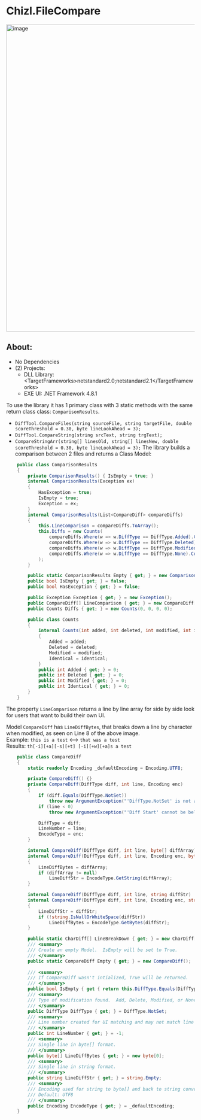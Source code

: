 # Chizl.FileCompare
<img width="1384" height="821" alt="image" src="https://github.com/user-attachments/assets/60d313d1-8d8e-451b-955a-d3421b569d80" />

## About:
* No Dependencies
* (2) Projects:
  * DLL Library: &lt;TargetFrameworks&gt;netstandard2.0;netstandard2.1&lt;/TargetFrameworks&gt;
  * EXE UI: .NET Framework 4.8.1

To use the library it has 1 primary class with 3 static methods with the same return class class: `ComparisonResults`.
* `DiffTool.CompareFiles(string sourceFile, string targetFile, double scoreThreshold = 0.30, byte lineLookAhead = 3);`
* `DiffTool.CompareString(string srcText, string trgText);`
* `CompareStringArr(string[] linesOld, string[] linesNew, double scoreThreshold = 0.30, byte lineLookAhead = 3);`
The library builds a comparison between 2 files and returns a Class Model:
```csharp
    public class ComparisonResults
    {
        private ComparisonResults() { IsEmpty = true; }
        internal ComparisonResults(Exception ex) 
        { 
            HasException = true;
            IsEmpty = true; 
            Exception = ex; 
        }
        internal ComparisonResults(List<CompareDiff> compareDiffs)
        {
            this.LineComparison = compareDiffs.ToArray();
            this.Diffs = new Counts(
                compareDiffs.Where(w => w.DiffType == DiffType.Added).Count(),
                compareDiffs.Where(w => w.DiffType == DiffType.Deleted).Count(),
                compareDiffs.Where(w => w.DiffType == DiffType.Modified).Count(),
                compareDiffs.Where(w => w.DiffType == DiffType.None).Count()
            );
        }

        public static ComparisonResults Empty { get; } = new ComparisonResults();
        public bool IsEmpty { get; } = false;
        public bool HasException { get; } = false;

        public Exception Exception { get; } = new Exception();
        public CompareDiff[] LineComparison { get; } = new CompareDiff[0];
        public Counts Diffs { get; } = new Counts(0, 0, 0, 0);

        public class Counts
        {
            internal Counts(int added, int deleted, int modified, int identical)
            {
                Added = added;
                Deleted = deleted;
                Modified = modified;
                Identical = identical;
            }
            public int Added { get; } = 0;
            public int Deleted { get; } = 0;
            public int Modified { get; } = 0;
            public int Identical { get; } = 0;
        }
    }
```

The property `LineComparison` returns a line by line array for side by side look for users that want to build their own UI.<br/>

Model `CompareDiff` has `LineDiffBytes`, that breaks down a line by character when modified, as seen on Line 8 of the above image.<br/>
Example: `this is a test` <--> `that was a test`<br/>
Results: `th[-i][+a][-s][+t] [-i][+w][+a]s a test`
```csharp
    public class CompareDiff
    {
        static readonly Encoding _defaultEncoding = Encoding.UTF8;

        private CompareDiff() {}
        private CompareDiff(DiffType diff, int line, Encoding enc)
        {
            if (diff.Equals(DiffType.NotSet))
                throw new ArgumentException("'DiffType.NotSet' is not a valid DiffType.");
            if (line < 0)
                throw new ArgumentException("'Diff Start' cannot be below 0.");

            DiffType = diff;
            LineNumber = line;
            EncodeType = enc;
        }

        internal CompareDiff(DiffType diff, int line, byte[] diffArray) : this(diff, line, _defaultEncoding, diffArray) { }
        internal CompareDiff(DiffType diff, int line, Encoding enc, byte[] diffArray) : this(diff, line, enc)
        {
            LineDiffBytes = diffArray;
            if (diffArray != null)
                LineDiffStr = EncodeType.GetString(diffArray);
        }

        internal CompareDiff(DiffType diff, int line, string diffStr) : this(diff, line, _defaultEncoding, diffStr) { }
        internal CompareDiff(DiffType diff, int line, Encoding enc, string diffStr) : this(diff, line, enc)
        {
            LineDiffStr = diffStr;
            if (!string.IsNullOrWhiteSpace(diffStr))
                LineDiffBytes = EncodeType.GetBytes(diffStr);
        }

        public static CharDiff[] LineBreakDown { get; } = new CharDiff[0];
        /// <summary>
        /// Create an empty Model.  IsEmpty will be set to True.
        /// </summary>
        public static CompareDiff Empty { get; } = new CompareDiff();
        
        /// <summary>
        /// If CompareDiff wasn't intialized, True will be returned.
        /// </summary>
        public bool IsEmpty { get { return this.DiffType.Equals(DiffType.NotSet); } }
        /// <summary>
        /// Type of modification found.  Add, Delete, Modified, or None
        /// </summary>
        public DiffType DiffType { get; } = DiffType.NotSet;
        /// <summary>
        /// Line number created for UI matching and may not match line numbers in file.
        /// </summary>
        public int LineNumber { get; } = -1;
        /// <summary>
        /// Single line in byte[] format.
        /// </summary>
        public byte[] LineDiffBytes { get; } = new byte[0];
        /// <summary>
        /// Single line in string format.
        /// </summary>
        public string LineDiffStr { get; } = string.Empty;
        /// <summary>
        /// Encoding used for string to byte[] and back to string conversion.<br/>
        /// Default: UTF8
        /// </summary>
        public Encoding EncodeType { get; } = _defaultEncoding;
    }
```
